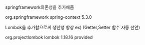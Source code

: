 
springframework의존성을 추가해줌

<!-- spring -->
<dependency>
   <groupId>org.springframework</groupId>
   <artifactId>spring-context</artifactId>
   <version>5.3.0</version>
</dependency>

Lombok을 추가함으로써 생산성 향상 ex) (Getter,Setter 함수 자동 선언)
<!-- lombok -->
<dependency>
   <groupId>org.projectlombok</groupId>
   <artifactId>lombok</artifactId>
   <version>1.18.16</version>
   <scope>provided</scope>
</dependency>
